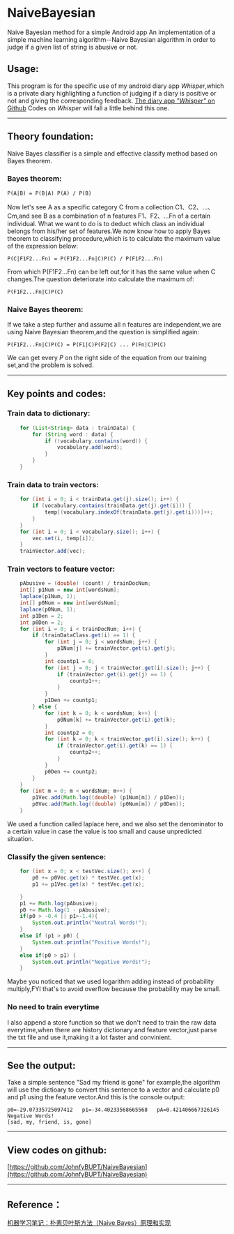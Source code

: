 # NaiveBayesian
Naive Bayesian method for a simple Android app
An implementation of a simple machine learning algorithm--Naive Bayesian algorithm in order to judge if a given list of string is abusive or not.
<!-- more -->

## Usage:
This program is for the specific use of my android diary app *Whisper*,which is a private diary highlighting a function of judging if a diary is positive or not and giving the corresponding feedback.
[The diary app *"Whisper"* on Github](https://github.com/JohnfyBUPT/Whisper)
Codes on *Whisper* will fall a little behind this one.

---
## Theory foundation:
Naive Bayes classifier is a simple and effective classify method based on Bayes theorem.
### Bayes theorem:
    
    P(A|B) = P(B|A) P(A) / P(B)
Now let's see A as a specific category C from a collection C1、C2、...、Cm,and see B as a combination of n features F1、F2、...Fn of a certain individual.
What we want to do is to deduct which class an individual belongs from his/her set of features.We now know how to apply Bayes theorem to classifying procedure,which is to calculate the maximum value of the expression below:

    P(C|F1F2...Fn) = P(F1F2...Fn|C)P(C) / P(F1F2...Fn)
From which P(F1F2...Fn) can be left out,for it has the same value when C changes.The question deteriorate into calculate the maximum of:
    
    P(F1F2...Fn|C)P(C)
### Naive Bayes theorem:
If we take a step further and assume all n features are independent,we are using Naive Bayesian theorem,and the question is simplified again:
    
    P(F1F2...Fn|C)P(C) = P(F1|C)P(F2|C) ... P(Fn|C)P(C)
We can get every *P* on the right side of the  equation from our training set,and the problem is solved.

---
## Key points and codes:
### Train data to dictionary:
```java    
    for (List<String> data : trainData) {
		for (String word : data) {
			if (!vocabulary.contains(word)) {
				vocabulary.add(word);
			}
		}
	}
```
### Train data to train vectors:
```java		
    for (int i = 0; i < trainData.get(j).size(); i++) {
		if (vocabulary.contains(trainData.get(j).get(i))) {
			temp[(vocabulary.indexOf(trainData.get(j).get(i)))]++;
		}
	}
	for (int i = 0; i < vocabulary.size(); i++) {
		vec.set(i, temp[i]);
	}
	trainVector.add(vec);
```
### Train vectors to feature vector:
```java    
    pAbusive = (double) (count) / trainDocNum;
	int[] p1Num = new int[wordsNum];
	laplace(p1Num, 1);
	int[] p0Num = new int[wordsNum];
	laplace(p0Num, 1);
	int p1Den = 2;
	int p0Den = 2;
	for (int i = 0; i < trainDocNum; i++) {
		if (trainDataClass.get(i) == 1) {
			for (int j = 0; j < wordsNum; j++) {
				p1Num[j] += trainVector.get(i).get(j);
			}
			int countp1 = 0;
			for (int j = 0; j < trainVector.get(i).size(); j++) {
				if (trainVector.get(i).get(j) == 1) {
					countp1++;
				}
			}
			p1Den += countp1;
		} else {
			for (int k = 0; k < wordsNum; k++) {
				p0Num[k] += trainVector.get(i).get(k);
			}
			int countp2 = 0;
			for (int k = 0; k < trainVector.get(i).size(); k++) {
				if (trainVector.get(i).get(k) == 1) {
					countp2++;
				}
			}
			p0Den += countp2;
		}
	}
	for (int m = 0; m < wordsNum; m++) {
		p1Vec.add(Math.log((double) (p1Num[m]) / p1Den));
		p0Vec.add(Math.log((double) (p0Num[m]) / p0Den));
	}
```
We used a function called laplace here, and we also set the denominator to a certain value in case the value is too small and cause unpredicted situation. 
### Classify the given sentence:
```java    
    for (int x = 0; x < testVec.size(); x++) {
		p0 += p0Vec.get(x) * testVec.get(x);
		p1 += p1Vec.get(x) * testVec.get(x);

	}
	p1 += Math.log(pAbusive);
	p0 += Math.log(1 - pAbusive);
	if(p0 > -0.4 || p1>-1.4){
		System.out.println("Neutral Words!");
	}
	else if (p1 > p0) {
		System.out.println("Positive Words!");
	}
	else if(p0 > p1) {
		System.out.println("Negative Words!");
	}
```	
Maybe you noticed that we used logarithm adding instead of probability multiply,FYI that's to avoid overflow because the probability may be small.
### No need to train everytime
I also append a store function so that we don't need to train the raw data everytime,when there are history dictionary and feature vector,just parse the txt file and use it,making it a lot faster and convinient.

---
## See the output:
Take a simple sentence "Sad my friend is gone" for example,the algorithm will use the dictioary to convert this sentence to a vector and calculate p0 and p1 using the feature vector.And this is the console output:
    
    p0=-29.07335725097412   p1=-34.40233568665568   pA=0.421406667326145
	Negative Words!
	[sad, my, friend, is, gone]

---
## View codes on github:
[https://github.com/JohnfyBUPT/NaiveBayesian](https://github.com/JohnfyBUPT/NaiveBayesian)

---
## Reference：
[机器学习笔记：朴素贝叶斯方法（Naive Bayes）原理和实现 ](http://blog.csdn.net/tanhongguang1/article/details/45016421)
